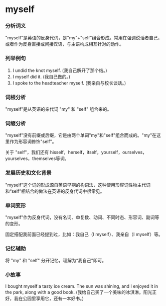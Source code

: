 # myself

### 分析词义

  

"myself"是英语的反身代词，是"my"+"self"组合形成。常用在强调说话者自己，或者作为反身直接或间接宾语，与主语构成相互针对的动作。

  

### 列举例句

  

1.  I undid the knot myself. (我自己解开了那个结。)
2.  I myself did it. (我自己做的。)
3.  I spoke to the headteacher myself. (我亲自与校长谈话。)

  

### 词根分析

  

"myself"是从英语的亲代词 "my" 和 "self" 组合来的。

  

### 词缀分析

  

"myself"没有前缀或后缀，它是由两个单词"my"和"self"组合而成的。"my"在这里作为形容词修饰"self"。

  

关于 "self"，我们还有 hisself，herself，itself，yourself，ourselves，yourselves，themselves等词。

  

### 发展历史和文化背景

  

"myself"这个词的形成源自英语早期的构词法，这种使用形容词性物主代词和“self”相结合的做法在英语的反身代词中很常见。

  

### 单词变形

  

"myself"作为反身代词，没有名词、单复数、动词、不同时态、形容词、副词等的变形。

  

固定搭配我前面已经提到过，比如：我自己（I myself）、我亲自（I myself）等。

  

### 记忆辅助

  

将 "my" 和 "self" 分开记忆，理解为“我自己”即可。

  

### 小故事

  

I bought myself a tasty ice cream. The sun was shining, and I enjoyed it in the park, along with a good book. (我给自己买了一个美味的冰淇淋。阳光正好，我在公园里享用它，还有一本好书。)
